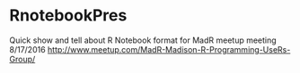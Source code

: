 # RnotebookPres
Quick show and tell about R Notebook format for MadR meetup meeting 8/17/2016 <http://www.meetup.com/MadR-Madison-R-Programming-UseRs-Group/>
